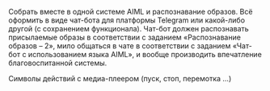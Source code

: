 Собрать вместе в одной системе AIML и распознавание образов. Всё оформить в виде чат-бота для платформы Telegram или какой-либо другой (с сохранением функционала). Чат-бот должен распознавать присылаемые образы в соответствии с заданием «Распознавание образов – 2», мило общаться в чате в соответствии с заданием «Чат-бот с использованием языка AIML», и вообще производить впечатление благовоспитанной системы.

Символы действий с медиа-плеером (пуск, стоп, перемотка ...)
